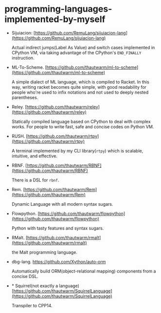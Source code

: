 # programming-languages-implemented-by-myself

- Sijuiacion: [https://github.com/RemuLang/sijuiacion-lang](https://github.com/RemuLang/sijuiacion-lang)

    Actual indirect jumps(Label As Value) and switch cases implemented in CPython VM, via taking advantage of
    the CPython's `END_FINALLY` instruction.

- ML-To-Scheme. [https://github.com/thautwarm/ml-to-scheme](https://github.com/thautwarm/ml-to-scheme)

    A simple dialect of ML language, which is compiled to Racket.
    In this way, writing racket becomes quite simple,
    with good readability for people who're used to infix notations and not used to deeply nested parentheses.


- Reley. [https://github.com/thautwarm/reley](https://github.com/thautwarm/reley)

    Statically compiled language based on CPython to deal with complex works.
    For people to write fast, safe and concise codes on Python VM.

- RUSH. [https://github.com/thautwarm/rtpy](https://github.com/thautwarm/rtpy)

    A terminal implemented by my CLI library(`rtpy`) which is scalable, intuitive, and effective.

- RBNF. [https://github.com/thautwarm/RBNF](https://github.com/thautwarm/RBNF)

    There is a DSL for `rbnf`.

- Rem. [https://github.com/thautwarm/Rem](https://github.com/thautwarm/Rem)

    Dynamic Language with all modern syntax sugars.

- Flowpython. [https://github.com/thautwarm/flowpython](https://github.com/thautwarm/flowpython)

    Python with tasty features and syntax sugars.

- RMalt. [https://github.com/thautwarm/rmalt](https://github.com/thautwarm/rmalt)

    the Malt programming language.

- dbg-lang. https://github.com/Xython/auto-orm

    Automatically build ORM(object-relational mapping) components from a concise DSL.

- \* Squirrel(not exactly a language) [https://github.com/thautwarm/SquirrelLanguage](https://github.com/thautwarm/SquirrelLanguage)


    Transpiler to CPP14.















